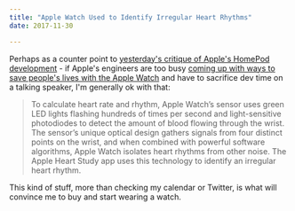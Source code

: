 ```yaml
---
title: "Apple Watch Used to Identify Irregular Heart Rhythms"
date: 2017-11-30

---
```

<p>Perhaps as a counter point to <a href="https://chrisenns.com/2017/11/apples-homepod-is-three-years-behind-amazons-echo/">yesterday's critique of Apple's HomePod development</a> - if Apple's engineers are too busy <a href="https://www.apple.com/newsroom/2017/11/apple-heart-study-launches-to-identify-irregular-heart-rhythms/">coming up with ways to save people's lives with the Apple Watch</a> and have to sacrifice dev time on a talking speaker, I'm generally ok with that:</p>
<blockquote><p>
  To calculate heart rate and rhythm, Apple Watch’s sensor uses green LED lights flashing hundreds of times per second and light-sensitive photodiodes to detect the amount of blood flowing through the wrist. The sensor’s unique optical design gathers signals from four distinct points on the wrist, and when combined with powerful software algorithms, Apple Watch isolates heart rhythms from other noise. The Apple Heart Study app uses this technology to identify an irregular heart rhythm.
</p></blockquote>
<p>This kind of stuff, more than checking my calendar or Twitter, is what will convince me to buy and start wearing a watch.</p>
